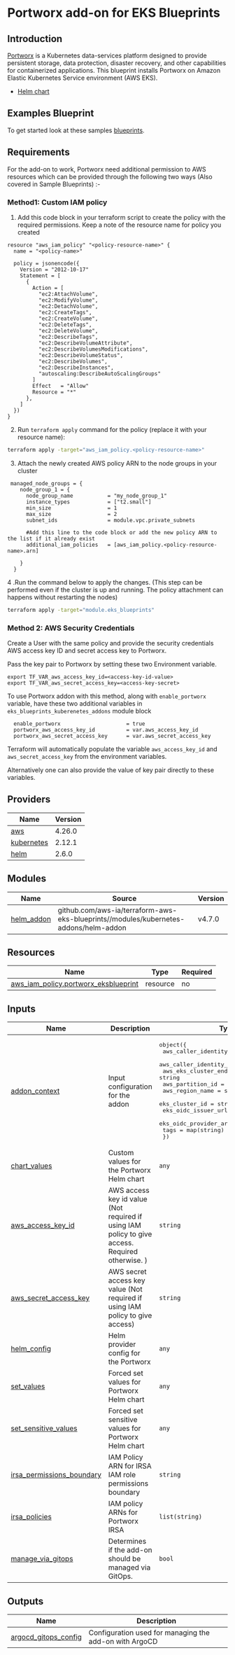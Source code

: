 # Portworx add-on for EKS Blueprints

## Introduction

[Portworx](https://portworx.com/) is a Kubernetes data-services platform designed to provide persistent storage, data protection, disaster recovery, and other capabilities for containerized applications. This blueprint installs Portworx on Amazon Elastic Kubernetes Service environment  (AWS EKS).

- [Helm chart](https://github.com/portworx/helm)

## Examples Blueprint

To get started look at these samples [blueprints](blueprints/).

## Requirements

For the add-on to work, Portworx need additional permission to AWS resources which can be provided through the following two ways (Also covered in Sample Blueprints) :- 

### Method1: Custom IAM policy

1. Add this code block in your terraform script to create the policy with the required permissions. Keep a note of the resource name for policy you created

```
resource "aws_iam_policy" "<policy-resource-name>" {
  name = "<policy-name>"

  policy = jsonencode({
    Version = "2012-10-17"
    Statement = [
      {
        Action = [
          "ec2:AttachVolume",
          "ec2:ModifyVolume",
          "ec2:DetachVolume",
          "ec2:CreateTags",
          "ec2:CreateVolume",
          "ec2:DeleteTags",
          "ec2:DeleteVolume",
          "ec2:DescribeTags",
          "ec2:DescribeVolumeAttribute",
          "ec2:DescribeVolumesModifications",
          "ec2:DescribeVolumeStatus",
          "ec2:DescribeVolumes",
          "ec2:DescribeInstances",
          "autoscaling:DescribeAutoScalingGroups"
        ]
        Effect   = "Allow"
        Resource = "*"
      },
    ]
  })
}
```

2. Run `terraform apply` command for the policy (replace it with your resource name):

```bash
terraform apply -target="aws_iam_policy.<policy-resource-name>"
```
3. Attach the newly created AWS policy ARN to the node groups in your cluster 

```
 managed_node_groups = {
    node_group_1 = {
      node_group_name           = "my_node_group_1"
      instance_types            = ["t2.small"]
      min_size                  = 1
      max_size                  = 2
      subnet_ids                = module.vpc.private_subnets

      #Add this line to the code block or add the new policy ARN to the list if it already exist
      additional_iam_policies   = [aws_iam_policy.<policy-resource-name>.arn]

    }
  }
```
4 .Run the command below to apply the changes. (This step can be performed even if the cluster is up and running. The policy attachment can happens without restarting the nodes)
```bash
terraform apply -target="module.eks_blueprints"
```

### Method 2: AWS Security Credentials

Create a User with the same policy and provide the security credentials AWS access key ID and secret access key to Portworx.
 

Pass the key pair to Portworx by setting these two Environment variable.

```
export TF_VAR_aws_access_key_id=<access-key-id-value>
export TF_VAR_aws_secret_access_key=<access-key-secret>
```

To use Portworx addon with this method, along with ```enable_portworx``` variable, have these two additional variables in ```eks_blueprints_kuberenetes_addons``` module block

```
  enable_portworx                     = true
  portworx_aws_access_key_id          = var.aws_access_key_id
  portworx_aws_secret_access_key      = var.aws_secret_access_key

```

Terraform will automatically populate the variable ```aws_access_key_id``` and ```aws_secret_access_key``` from the environment variables.

Alternatively one can also provide the value of key pair directly to these variables.

<!--- BEGIN_TF_DOCS --->


## Providers

| Name | Version |
|------|---------|
| <a name="provider_aws"></a> [aws](#provider\_aws) | 4.26.0 |
| <a name="provider_kubernetes"></a> [kubernetes](#provider\_kubernetes) | 2.12.1 |
| <a name="provider_helm"></a> [helm](#provider\_helm) | 2.6.0 |

## Modules

| Name | Source | Version |
|------|--------|---------|
| <a name="module_helm_addon"></a> [helm\_addon](#module\_helm\_addon) | github.com/aws-ia/terraform-aws-eks-blueprints//modules/kubernetes-addons/helm-addon | v4.7.0 |

## Resources
| Name | Type | Required |
|------|------|----------|
| [aws_iam_policy.portworx_eksblueprint](https://registry.terraform.io/providers/hashicorp/aws/latest/docs/resources/iam_policy)| resource | no|

## Inputs

| Name | Description | Type | Default | Required |
|------|-------------|------|---------|:--------:|
| <a name="input_addon_context"></a> [addon\_context](#input\_addon\_context) | Input configuration for the addon | <pre>object({<br>    aws_caller_identity_account_id = string<br>    aws_caller_identity_arn        = string<br>    aws_eks_cluster_endpoint       = string<br>    aws_partition_id               = string<br>    aws_region_name                = string<br>    eks_cluster_id                 = string<br>    eks_oidc_issuer_url            = string<br>    eks_oidc_provider_arn          = string<br>    tags                           = map(string)<br>  })</pre> | n/a | yes |
| <a name="input_chart_values"></a> [chart\_values](#input\_chart\_values) | Custom values for the Portworx Helm chart | `any` | `{}` | no |
| <a name="input_aws_access_key_id"></a> [aws\_access\_key\_id](#input\_aws\_access\_key\_id) | AWS access key id value (Not required if using IAM policy to give access. Required otherwise. )| `string` | `` | no |
| <a name="input_aws_secret_access_key"></a> [aws\_secret\_access\_key](#input\_aws\_secret\_access\_key) | AWS secret access key value (Not required if using IAM policy to give access)| `string` | `` | no |
| <a name="input_helm_config"></a> [helm\_config](#input\_helm\_config) | Helm provider config for the Portworx | `any` | `{}` | no |
| <a name="input_set_values"></a> [set\_values](#input\_set\_values) | Forced set values for Portworx Helm chart | `any` | `[]` | no |
| <a name="input_set_sensitive_values"></a> [set\_sensitive\_values](#input\_set\_sensitive\_values) | Forced set sensitive values for Portworx Helm chart | `any` | `[]` | no |
| <a name="input_irsa_permissions_boundary"></a> [irsa\_permissions\_boundary](#input\_irsa\_permissions\_boundary) | IAM Policy ARN for IRSA IAM role permissions boundary | `string` | `""` | no |
| <a name="input_irsa_policies"></a> [irsa\_policies](#input\_irsa\_policies) | IAM policy ARNs for Portworx IRSA | `list(string)` | `[]` | no |
| <a name="input_manage_via_gitops"></a> [manage\_via\_gitops](#input\_manage\_via\_gitops) | Determines if the add-on should be managed via GitOps. | `bool` | `false` | no |

## Outputs

| Name | Description |
|------|-------------|
| <a name="output_argocd_gitops_config"></a> [argocd\_gitops\_config](#output\_argocd\_gitops\_config) | Configuration used for managing the add-on with ArgoCD |
<!--- END_TF_DOCS --->
